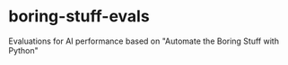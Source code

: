 # boring-stuff-evals
Evaluations for AI performance based on "Automate the Boring Stuff with Python"

